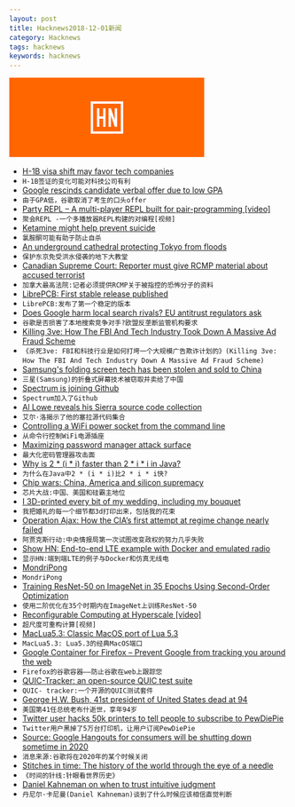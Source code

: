 ```yaml
---
layout: post
title: Hacknews2018-12-01新闻
category: Hacknews
tags: hacknews
keywords: hacknews
---
```


![haccknews-banner](/assets/image/hacknews-banner.jpg)

- [H-1B visa shift may favor tech companies](https://www.sfchronicle.com/business/article/H-1B-shift-may-favor-tech-companies-13434868.php)
- `H-1B签证的变化可能对科技公司有利`
- [Google rescinds candidate verbal offer due to low GPA](https://www.reddit.com/r/cscareerquestions/comments/a1xqeo/verbal_offer_rescinded_due_to_gpa/)
- `由于GPA低，谷歌取消了考生的口头offer`
- [Party REPL – A multi-player REPL built for pair-programming [video]](https://www.youtube.com/watch?v=AJING0Vigpg)
- `聚会REPL -一个多播放器REPL构建的对编程[视频]`
- [Ketamine might help prevent suicide](https://www.nytimes.com/2018/11/30/opinion/sunday/suicide-ketamine-depression.html)
- `氯胺酮可能有助于防止自杀`
- [An underground cathedral protecting Tokyo from floods](http://www.bbc.com/future/story/20181129-the-underground-cathedral-protecting-tokyo-from-floods)
- `保护东京免受洪水侵袭的地下大教堂`
- [Canadian Supreme Court: Reporter must give RCMP material about accused terrorist](https://www.thestar.com/news/canada/2018/11/30/vice-media-reporter-must-give-rcmp-material-about-accused-terrorist-supreme-court.html)
- `加拿大最高法院:记者必须提供RCMP关于被指控的恐怖分子的资料`
- [LibrePCB: First stable release published](https://librepcb.org/blog/2018-11-25_release_0.1.0/)
- `LibrePCB:发布了第一个稳定的版本`
- [Does Google harm local search rivals? EU antitrust regulators ask](https://www.reuters.com/article/us-eu-google-antitrust/does-google-harm-local-search-rivals-eu-antitrust-regulators-ask-idUSKCN1NZ2ER)
- `谷歌是否损害了本地搜索竞争对手?欧盟反垄断监管机构要求`
- [Killing 3ve: How The FBI And Tech Industry Took Down A Massive Ad Fraud Scheme](https://www.buzzfeednews.com/article/craigsilverman/3ve-botnet-ad-fraud-fbi-takedown)
- `《杀死3ve: FBI和科技行业是如何打垮一个大规模广告欺诈计划的》(Killing 3ve: How The FBI And Tech Industry Down A Massive Ad Fraud Scheme)`
- [Samsung&#39;s folding screen tech has been stolen and sold to China](https://www.cnn.com/2018/11/30/tech/samsung-china-tech-theft/index.html)
- `三星(Samsung)的折叠式屏幕技术被窃取并卖给了中国`
- [Spectrum is joining Github](https://spectrum.chat/spectrum/general/spectrum-is-joining-github~1d3eb8ee-4c99-46c0-8daf-ca35a96be6ce)
- `Spectrum加入了Github`
- [Al Lowe reveals his Sierra source code collection](https://arstechnica.com/gaming/2018/11/al-lowe-reveals-his-sierra-source-code-collection-then-puts-all-of-it-on-ebay/)
- `艾尔·洛揭示了他的塞拉源代码集合`
- [Controlling a WiFi power socket from the command line](https://blog.georgovassilis.com/2016/05/07/controlling-the-tp-link-hs100-wi-fi-smart-plug/)
- `从命令行控制WiFi电源插座`
- [Maximizing password manager attack surface](https://palant.de/2018/11/30/maximizing-password-manager-attack-surface-leaning-from-kaspersky)
- `最大化密码管理器攻击面`
- [Why is 2 * (i * i) faster than 2 * i * i in Java?](https://stackoverflow.com/questions/53452713/why-is-2-i-i-faster-than-2-i-i-in-java)
- `为什么在Java中2 * (i * i)比2 * i * i快?`
- [Chip wars: China, America and silicon supremacy](https://www.economist.com/leaders/2018/12/01/chip-wars-china-america-and-silicon-supremacy)
- `芯片大战:中国、美国和硅霸主地位`
- [I 3D-printed every bit of my wedding, including my bouquet](https://www.technologyreview.com/s/612486/i-3-d-printed-every-bit-of-my-weddingincluding-my-bouquet/)
- `我把婚礼的每一个细节都3d打印出来，包括我的花束`
- [Operation Ajax: How the CIA’s first attempt at regime change nearly failed](https://www.laphamsquarterly.org/roundtable/operation-ajax)
- `阿贾克斯行动:中央情报局第一次试图改变政权的努力几乎失败`
- [Show HN: End-to-end LTE example with Docker and emulated radio](https://github.com/pgorczak/srslte-docker-emulated)
- `显示HN:端到端LTE的例子与Docker和仿真无线电`
- [MondriPong](http://www.kmhcreative.com/labs/demos/MondriPong/index.html)
- `MondriPong`
- [Training ResNet-50 on ImageNet in 35 Epochs Using Second-Order Optimization](https://arxiv.org/abs/1811.12019)
- `使用二阶优化在35个时期内在ImageNet上训练ResNet-50`
- [Reconfigurable Computing at Hyperscale [video]](https://www.youtube.com/watch?v=mPi2LHLQ9OQ)
- `超尺度可重构计算[视频]`
- [MacLua5.3: Classic MacOS port of Lua 5.3](https://github.com/SolraBizna/MacLua5.3)
- `MacLua5.3: Lua5.3的经典MacOS端口`
- [Google Container for Firefox – Prevent Google from tracking you around the web](https://addons.mozilla.org/en-US/firefox/addon/google-container/?src=recommended)
- `Firefox的谷歌容器——防止谷歌在web上跟踪您`
- [QUIC-Tracker: an open-source QUIC test suite](https://quic-tracker.info.ucl.ac.be/blog/)
- `QUIC- tracker:一个开源的QUIC测试套件`
- [George H.W. Bush, 41st president of United States dead at 94](https://www.usatoday.com/story/news/politics/2018/11/30/george-h-w-bush-dead-94/544336002/)
- `美国第41任总统老布什逝世，享年94岁`
- [Twitter user hacks 50k printers to tell people to subscribe to PewDiePie](https://www.zdnet.com/google-amp/article/twitter-user-hacks-50000-printers-to-tell-people-to-subscribe-to-pewdiepie/)
- `Twitter用户黑掉了5万台打印机，让用户订阅PewDiePie`
- [Source: Google Hangouts for consumers will be shutting down sometime in 2020](https://9to5google.com/2018/11/30/google-hangouts-shutting-down/)
- `消息来源:谷歌将在2020年的某个时候关闭`
- [Stitches in time: The history of the world through the eye of a needle](https://www.spectator.co.uk/2018/10/stitches-in-time-the-history-of-the-world-through-the-eye-of-a-needle/)
- `《时间的针线:针眼看世界历史》`
- [Daniel Kahneman on when to trust intuitive judgment](https://www.thinkadvisor.com/2018/11/16/daniel-kahneman-do-not-trust-your-intuition-even-f/?slreturn=20181030094020)
- `丹尼尔·卡尼曼(Daniel Kahneman)谈到了什么时候应该相信直觉判断`

